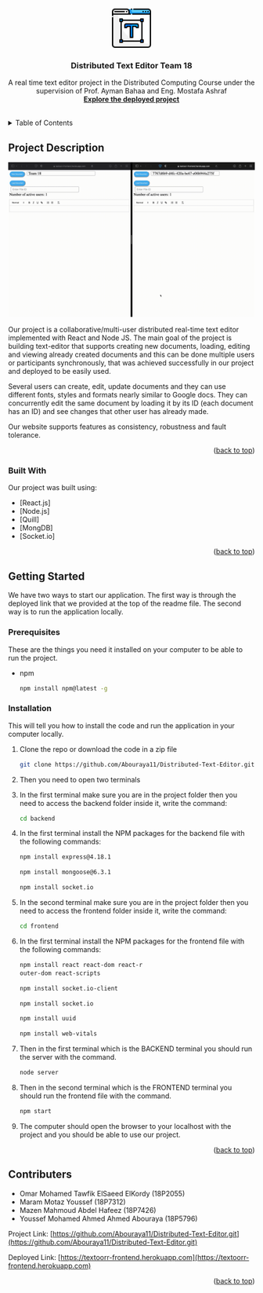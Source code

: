 <div id="top"></div>



<!-- PROJECT LOGO -->
<br />
<div align="center">
  <a href="https://github.com/Abouraya11/Distributed-Text-Editor.git">
    <img src="./images/text-editor.png" alt="Logo" width="80" height="80">
  </a>

  <h3 align="center">Distributed Text Editor Team 18</h3>

  <p align="center">
    A real time text editor project in the Distributed Computing Course under the supervision of Prof. Ayman Bahaa and Eng. Mostafa Ashraf
    <br />
    <a href="https://textoorr-frontend.herokuapp.com" target="_blank"><strong>Explore the deployed project</strong></a>
    <br />
    <br />
  </p>
</div>



<!-- TABLE OF CONTENTS -->
<details>
  <summary>Table of Contents</summary>
  <ol>
    <li>
      <a href="#ProjectDescription">Project Description</a>
      <ul>
        <li><a href="#built-with">Built With</a></li>
      </ul>
    </li>
    <li>
      <a href="#getting-started">Getting Started</a>
      <ul>
        <li><a href="#prerequisites">Prerequisites</a></li>
        <li><a href="#installation">Installation</a></li>
      </ul>
    </li>
    <li><a href="#contributers">Contributers</a></li>
  </ol>
</details>



<!-- PROJECT DESCRIPTION -->
## Project Description

<img id="ProjectDescription" src="./images/Text-Editor2.gif" alt="texteditor example">

Our project is a collaborative/multi-user distributed real-time text editor implemented with React and Node JS. The main goal of the project is building text-editor that supports creating new documents, loading, editing and viewing already created documents and this can be done multiple users or participants synchronously, that was achieved successfully in our project and deployed to be easily used. 

Several users can create, edit, update documents and they can use different fonts, styles and formats nearly similar to Google docs. They can concurrently edit the same document by loading it by its ID (each document has an ID) and see changes that other user has already made. 

Our website supports features as consistency, robustness and fault tolerance.


<p align="right">(<a href="#top">back to top</a>)</p>



### Built With

Our project was built using:

* [React.js]
* [Node.js]
* [Quill]
* [MongDB]
* [Socket.io]

<p align="right">(<a href="#top">back to top</a>)</p>



<!-- GETTING STARTED -->
## Getting Started

We have two ways to start our application. The first way is through the deployed link that we provided at the top of the readme file. The second way is to run the application locally.

### Prerequisites

These are the things you need it installed on your computer to be able to run the project.
* npm
  ```sh
  npm install npm@latest -g
  ```

### Installation

This will tell you how to install the code and run the application in your computer locally.

1. Clone the repo or download the code in a zip file
   ```sh
   git clone https://github.com/Abouraya11/Distributed-Text-Editor.git
   ```
2. Then you need to open two terminals
3. In the first terminal make sure you are in the project folder then you need to access the backend folder inside it, write the command: 
   ```sh
   cd backend
   ```
4. In the first terminal install the NPM packages for the backend file with the following commands:

   ```sh
   npm install express@4.18.1
   ```
   ```sh
   npm install mongoose@6.3.1
   ```
   ```sh
   npm install socket.io
   ```
5. In the second terminal make sure you are in the project folder then you need to access the frontend folder inside it, write the command: 
   ```sh
   cd frontend
   ```
6. In the first terminal install the NPM packages for the frontend file with the following commands:

   ```sh
   npm install react react-dom react-r
   outer-dom react-scripts
   ```
   ```sh
   npm install socket.io-client
   ```
   ```sh
   npm install socket.io
   ```
   ```sh
   npm install uuid
   ```
   ```sh
   npm install web-vitals
   ```
7. Then in the first terminal which is the BACKEND terminal you should run the server with the command.
   ```sh
   node server
   ```
8. Then in the second terminal which is the FRONTEND terminal you should run the frontend file with the command.
   ```sh
   npm start
   ```
9. The computer should open the browser to your localhost with the project and you should be able to use our project.

<p align="right">(<a href="#top">back to top</a>)</p>


<!-- Contributers -->
## Contributers
<span id="contributers"></span>

- Omar Mohamed Tawfik ElSaeed ElKordy         (18P2055)
- Maram Motaz Youssef                                       (18P7312)
- Mazen Mahmoud Abdel Hafeez                        (18P7426)
- Youssef Mohamed Ahmed Ahmed Abouraya   (18P5796)

Project Link: [https://github.com/Abouraya11/Distributed-Text-Editor.git](https://github.com/Abouraya11/Distributed-Text-Editor.git)

Deployed Link: [https://textoorr-frontend.herokuapp.com](https://textoorr-frontend.herokuapp.com)

<p align="right">(<a href="#top">back to top</a>)</p>

